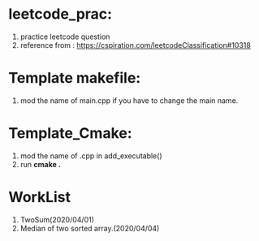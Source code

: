 # leetcode_prac:
1. practice leetcode question
2. reference from : https://cspiration.com/leetcodeClassification#10318
 
# Template makefile:

1. mod the name of main.cpp if you have to change the main name.

# Template_Cmake:

1. mod the name of .cpp in add_executable()
2. run __cmake .__

# WorkList

1. TwoSum(2020/04/01)
2. Median of two sorted array.(2020/04/04)